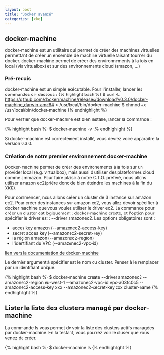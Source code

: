 ```yaml
---
layout: post
title: "Docker avancé"
categories: [xke]
---
```


## docker-machine

docker-machine est un utilitaire qui permet de créer des machines virtuelles permettant de créer un ensemble de machine virtuelle faisant tourner du docker. docker-machine permet de créer des environnements à la fois en local (via virtualbox) et sur des environnements cloud (amazon, ...)

### Pré-requis

docker-machine est un simple exécutable. Pour l'installer, lancer les commandes ci- dessous :
{% highlight bash %}
$ curl -L https://github.com/docker/machine/releases/download/v0.3.0/docker-machine_darwin-amd64 > /usr/local/bin/docker-machine
$ chmod +x /usr/local/bin/docker-machine
{% endhighlight %}

Pour vérifier que docker-machine est bien installé, lancer la commande :

{% highlight bash %}
$ docker-machine -v
{% endhighlight %}

Si docker-machine est correctement installé, vous devrez voire apparaître la version 0.3.0.

### Création de notre premier environnement docker-machine

Docker-machine permet de créer des environements à la fois sur un provider local (e.g. virtualbox), mais aussi d'utiliser des plateformes cloud comme ammazon. Pour faire plaisir à notre C.T.O. préféré, nous allons utiliser amazon ec2(prière donc de bien éteindre les machines à la fin du XKE).

Pour commencer, nous allons créer un cluster de 3 instance sur amazon ec2. Pour créer des instances sur amazon ec2, vous allez devoir spécifier à docker machine que vous voulez utiliser le driver ec2. La commande pour créer un cluster est logiquement : docker-machine create, et l'option pour spécifier le driver est : --driver amazonec2. Les options obligatoires sont :
  - acces key amazon (--amazonec2-access-key)
  - secret acces key (--amazonec2-secret-key)
  - la région amazon (--amazonec2-region)
  - l'identifiant du VPC (--amazonec2-vpc-id)

[lien vers la documentation de docker-machine](https://docs.docker.com/machine/#amazon-web-services)

Le dernier argument à spécifier est le nom du cluster. Penser à le remplacer par un identifiant unique.

{% highlight bash %}
$ docker-machine create --driver amazonec2 --amazonec2-region eu-west-1 --amazonec2-vpc-id vpc-a03fc0c5 --amazonec2-access-key xxx --amazonec2-secret-key xxx cluster-name
{% endhighlight %}

## Lister la liste des clusters managé par docker-machine

La commande ls vous permet de voir la liste des clusters actifs managées par docker-machine. En la testant, vous pourrez voir le cluser que vous venez de créer.

{% highlight bash %}
$ docker-machine ls
{% endhighlight %}


